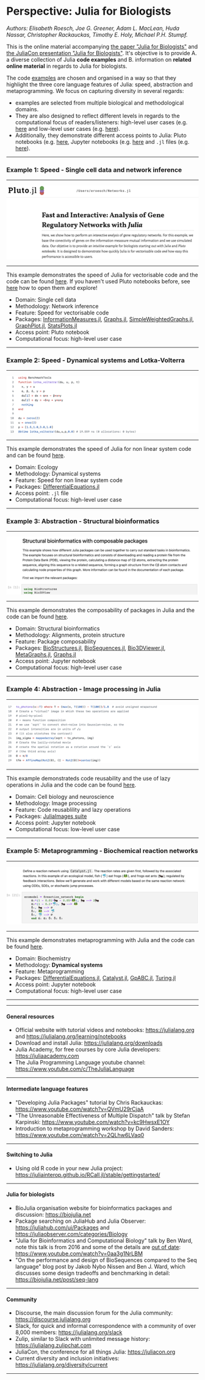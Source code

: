 # Perspective: Julia for Biologists
*Authors: Elisabeth Roesch, Joe G. Greener, Adam L. MacLean, Huda Nassar, Christopher Rackauckas, Timothy E. Holy, Michael P.H. Stumpf.*


This is the online material accompanying [the paper "Julia for Biologists"](https://arxiv.org/abs/2109.09973) and [the JuliaCon presentation "Julia for Biologists"](https://www.youtube.com/watch?v=gRj7E5kYG1I). It's objective is to provide A. a diverse collection of Julia **code examples** and B. information on **related online material** in regards to Julia for biologists. 

The code [examples](https://github.com/ElisabethRoesch/Perspective_Julia_for_Biologists/tree/main/examples) are chosen and organised in a way so that they highlight the three core language features of Julia: speed, abstraction and metaprogramming. We focus on capturing diversity in several regards:
- examples are selected from multiple biological and methodological domains. 
- They are also designed to reflect different levels in regards to the computational focus of readers/listeners: high-level user cases (e.g. [here](https://github.com/ElisabethRoesch/Perspective_Julia_for_Biologists/tree/main/Examples/Metaprogramming/Example_Biochemical_reaction_networks) and low-level user cases (e.g. [here](https://github.com/ElisabethRoesch/Perspective_Julia_for_Biologists/tree/main/examples/Abstraction/images_lazy)).
- Additionally, they demonstrate different access points to Julia: Pluto notebooks (e.g. [here](https://github.com/ElisabethRoesch/Perspective_Julia_for_Biologists/tree/main/examples/Speed/Example_Network_Inference_from_Single_Cell_Data), Jupyter notebooks (e.g. [here](https://github.com/ElisabethRoesch/Perspective_Julia_for_Biologists/tree/main/Examples/Metaprogramming/Example_Biochemical_reaction_networks) and ``.jl`` files (e.g. [here](https://github.com/ElisabethRoesch/Perspective_Julia_for_Biologists/tree/main/examples/Abstraction/images_lazy)).
____
### Example 1: Speed - Single cell data and network inference
____
[![name](https://github.com/ElisabethRoesch/Perspective_Julia_for_Biologists/blob/main/figs/speed_network.png)](https://github.com/ElisabethRoesch/Perspective_Julia_for_Biologists/tree/main/examples/Speed/Example_Network_Inference_from_Single_Cell_Data)

____

This example demonstrates the speed of Julia for vectorisable code and the code can be found [here](https://github.com/ElisabethRoesch/Perspective_Julia_for_Biologists/tree/main/examples/Speed/Example_Network_Inference_from_Single_Cell_Data). If you haven't used Pluto notebooks before, see [here](https://github.com/fonsp/Pluto.jl) how to open them and explore!
* Domain: Single cell data
* Methodology: Network inference
* Feature: Speed for vectorisable code
* Packages: [InformationMeasures.jl](https://github.com/Tchanders/InformationMeasures.jl), [Graphs.jl](https://juliagraphs.org/Graphs.jl/dev/), [SimpleWeightedGraphs.jl](https://github.com/JuliaGraphs/SimpleWeightedGraphs.jl), [GraphPlot.jl](https://github.com/JuliaGraphs/GraphPlot.jl), [StatsPlots.jl](https://github.com/JuliaPlots/StatsPlots.jl)
* Access point: Pluto notebook
* Computational focus: high-level user case
____
### Example 2: Speed - Dynamical systems and Lotka-Volterra
____
[![name](https://github.com/ElisabethRoesch/Perspective_Julia_for_Biologists/blob/main/figs/speed_lv.png)](https://github.com/ElisabethRoesch/Perspective_Julia_for_Biologists/tree/main/examples/Speed/Supplementary_Example_Accelerating_Dynamical_Systems_Modeling_in_Systems_Biology_and_Pharmacology)
____
This example demonstrates the speed of Julia for non linear system code and can be found [here](https://github.com/ElisabethRoesch/Perspective_Julia_for_Biologists/tree/main/examples/Speed/Supplementary_Example_Accelerating_Dynamical_Systems_Modeling_in_Systems_Biology_and_Pharmacology).
* Domain: Ecology
* Methodology: Dynamical systems
* Feature: Speed for non linear system code
* Packages: [DifferentialEquations.jl](https://diffeq.sciml.ai/stable/)
* Access point: ``.jl`` file
* Computational focus: high-level user case
____
### Example 3: Abstraction - Structural bioinformatics
____
[![name](https://github.com/ElisabethRoesch/Perspective_Julia_for_Biologists/blob/main/figs/abstraction_bioinfo.png)](https://github.com/ElisabethRoesch/Perspective_Julia_for_Biologists/tree/main/examples/Abstraction/Example_Structural_bioinformatics_with_composable_packages)
____
This example demonstrates the composability of packages in Julia and the code can be found [here](https://github.com/ElisabethRoesch/Perspective_Julia_for_Biologists/tree/main/examples/Abstraction/Example_Structural_bioinformatics_with_composable_packages).
* Domain: Structural bioinformatics
* Methodology: Alignments, protein structure
* Feature: Package composability
* Packages: [BioStructures.jl](https://github.com/BioJulia/BioStructures.jl), [BioSequences.jl](https://github.com/BioJulia/BioSequences.jl), [Bio3DViewer.jl](https://github.com/jgreener64/Bio3DView.jl), [MetaGraphs.jl](https://github.com/JuliaGraphs/MetaGraphs.jl), [Graphs.jl](https://juliagraphs.org/Graphs.jl/dev/)
* Access point: Jupyter notebook
* Computational focus: high-level user case
____
### Example 4: Abstraction - Image processing in Julia
____
[![name](https://github.com/ElisabethRoesch/Perspective_Julia_for_Biologists/blob/main/figs/abstraction_im.png)](https://github.com/ElisabethRoesch/Perspective_Julia_for_Biologists/tree/main/examples/Abstraction/images_lazy)
____
This example demonstrateds code reusability and the use of lazy operations in Julia and the code can be found [here](https://github.com/ElisabethRoesch/Perspective_Julia_for_Biologists/tree/main/examples/Abstraction/Supplementary_Example_Flexibility_and_performance_in_image_processing).
* Domain: Cell biology and neuroscience
* Methodology: Image processing
* Feature: Code reusablility and lazy operations
* Packages: [JuliaImages suite](https://juliaimages.org/stable/)
* Access point: Jupyter notebook
* Computational focus: low-level user case
____
### Example 5: Metaprogramming - Biochemical reaction networks
____
[![name](https://github.com/ElisabethRoesch/Perspective_Julia_for_Biologists/blob/main/figs/meta.png)](https://github.com/ElisabethRoesch/Perspective_Julia_for_Biologists/tree/main/examples/Metaprogramming/Example_Biochemical_reaction_networks)
____
This example demonstrates metaprogramming with Julia and the code can be found [here](https://github.com/ElisabethRoesch/Perspective_Julia_for_Biologists/tree/main/examples/Metaprogramming/Example_Biochemical_reaction_networks).
* Domain: Biochemistry
* Methodology: **Dynamical systems**
* Feature: Metaprogramming
* Packages: [DifferentialEquations.jl](https://diffeq.sciml.ai/stable/), [Catalyst.jl](https://github.com/SciML/Catalyst.jl), [GpABC.jl](https://github.com/tanhevg/GpABC.jl), [Turing.jl](https://turing.ml/stable/) 
* Access point: Jupyter notebook
* Computational focus: high-level user case
____
____
#### General resources
  * Official website with tutorial videos and notebooks: https://julialang.org and https://julialang.org/learning/notebooks
  * Download and install Julia: https://julialang.org/downloads
  * Julia Academy, for free courses by core Julia developers: https://juliaacademy.com
  * The Julia Programming Language youtube channel: https://www.youtube.com/c/TheJuliaLanguage
  ____
#### Intermediate language features
  * "Developing Julia Packages" tutorial by Chris Rackauckas: https://www.youtube.com/watch?v=QVmU29rCjaA
  * "The Unreasonable Effectiveness of Multiple Dispatch" talk by Stefan Karpinski: https://www.youtube.com/watch?v=kc9HwsxE1OY
  * Introduction to metaprogramming workshop by David Sanders: https://www.youtube.com/watch?v=2QLhw6LVaq0
  ____
#### Switching to Julia
  * Using old R code in your new Julia project: https://juliainterop.github.io/RCall.jl/stable/gettingstarted/
  ____
#### Julia for biologists
  * BioJulia organisation website for bioinformatics packages and discussion: https://biojulia.net
  * Package searching on JuliaHub and Julia Observer: https://juliahub.com/ui/Packages and https://juliaobserver.com/categories/Biology
  * "Julia for Bioinformatics and Computational Biology" talk by Ben Ward, note this talk is from 2016 and some of the details are [out of date](https://biojulia.net/post/biojl): https://www.youtube.com/watch?v=0aa3g1NrLBM
  * "On the performance and design of BioSequences compared to the Seq language" blog post by Jakob Nybo Nissen and Ben J. Ward, which discusses some design tradeoffs and benchmarking in detail: https://biojulia.net/post/seq-lang
  ____
#### Community
  * Discourse, the main discussion forum for the Julia community: https://discourse.julialang.org
  * Slack, for quick and informal correspondence with a community of over 8,000 members: https://julialang.org/slack
  * Zulip, similar to Slack with unlimited message history: https://julialang.zulipchat.com
  * JuliaCon, the conference for all things Julia: https://juliacon.org
  * Current diversity and inclusion initiatives: https://julialang.org/diversity/current
____